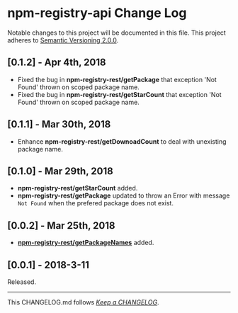 #   npm-registry-api Change Log

Notable changes to this project will be documented in this file. This project adheres to [Semantic Versioning 2.0.0](http://semver.org/).

##  [0.1.2] - Apr 4th, 2018

*   Fixed the bug in __npm-registry-rest/getPackage__ that exception 'Not Found' thrown on scoped package name.
*   Fixed the bug in __npm-registry-rest/getStarCount__ that exception 'Not Found' thrown on scoped package name.

##  [0.1.1] - Mar 30th, 2018

*   Enhance __npm-registry-rest/getDownoadCount__ to deal with unexisting package name.

##  [0.1.0] - Mar 29th, 2018

*   __npm-registry-rest/getStarCount__ added.
*   __npm-registry-rest/getPackage__ updated to throw an Error with message `Not Found` when the prefered package does not exist.

##  [0.0.2] - Mar 25th, 2018

*   [__npm-registry-rest/getPackageNames__](./README.md#getpackagenames) added.

##	[0.0.1] - 2018-3-11

Released.

---
This CHANGELOG.md follows [*Keep a CHANGELOG*](http://keepachangelog.com/).
